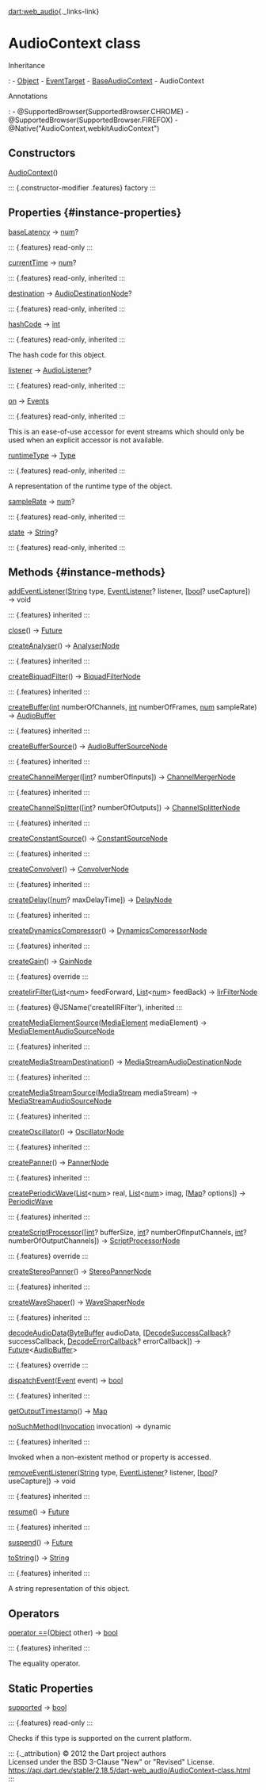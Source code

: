 [dart:web\_audio](../dart-web_audio/dart-web_audio-library){._links-link}

AudioContext class
==================

Inheritance

:   -   [Object](../dart-core/object-class)
    -   [EventTarget](../dart-html/eventtarget-class)
    -   [BaseAudioContext](baseaudiocontext-class)
    -   AudioContext

Annotations

:   -   \@SupportedBrowser(SupportedBrowser.CHROME)
    -   \@SupportedBrowser(SupportedBrowser.FIREFOX)
    -   \@Native(\"AudioContext,webkitAudioContext\")

Constructors
------------

[AudioContext](audiocontext/audiocontext)()

::: {.constructor-modifier .features}
factory
:::

Properties {#instance-properties}
----------

[baseLatency](audiocontext/baselatency) → [num](../dart-core/num-class)?

::: {.features}
read-only
:::

[currentTime](baseaudiocontext/currenttime) →
[num](../dart-core/num-class)?

::: {.features}
read-only, inherited
:::

[destination](baseaudiocontext/destination) →
[AudioDestinationNode](audiodestinationnode-class)?

::: {.features}
read-only, inherited
:::

[hashCode](../dart-core/object/hashcode) → [int](../dart-core/int-class)

::: {.features}
read-only, inherited
:::

The hash code for this object.

[listener](baseaudiocontext/listener) →
[AudioListener](audiolistener-class)?

::: {.features}
read-only, inherited
:::

[on](../dart-html/eventtarget/on) → [Events](../dart-html/events-class)

::: {.features}
read-only, inherited
:::

This is an ease-of-use accessor for event streams which should only be
used when an explicit accessor is not available.

[runtimeType](../dart-core/object/runtimetype) →
[Type](../dart-core/type-class)

::: {.features}
read-only, inherited
:::

A representation of the runtime type of the object.

[sampleRate](baseaudiocontext/samplerate) →
[num](../dart-core/num-class)?

::: {.features}
read-only, inherited
:::

[state](baseaudiocontext/state) → [String](../dart-core/string-class)?

::: {.features}
read-only, inherited
:::

Methods {#instance-methods}
-------

[addEventListener](../dart-html/eventtarget/addeventlistener)([String](../dart-core/string-class)
type, [EventListener](../dart-html/eventlistener)? listener,
\[[bool](../dart-core/bool-class)? useCapture\]) → void

::: {.features}
inherited
:::

[close](audiocontext/close)() → [Future](../dart-async/future-class)

[createAnalyser](baseaudiocontext/createanalyser)() →
[AnalyserNode](analysernode-class)

::: {.features}
inherited
:::

[createBiquadFilter](baseaudiocontext/createbiquadfilter)() →
[BiquadFilterNode](biquadfilternode-class)

::: {.features}
inherited
:::

[createBuffer](baseaudiocontext/createbuffer)([int](../dart-core/int-class)
numberOfChannels, [int](../dart-core/int-class) numberOfFrames,
[num](../dart-core/num-class) sampleRate) →
[AudioBuffer](audiobuffer-class)

::: {.features}
inherited
:::

[createBufferSource](baseaudiocontext/createbuffersource)() →
[AudioBufferSourceNode](audiobuffersourcenode-class)

::: {.features}
inherited
:::

[createChannelMerger](baseaudiocontext/createchannelmerger)(\[[int](../dart-core/int-class)?
numberOfInputs\]) → [ChannelMergerNode](channelmergernode-class)

::: {.features}
inherited
:::

[createChannelSplitter](baseaudiocontext/createchannelsplitter)(\[[int](../dart-core/int-class)?
numberOfOutputs\]) → [ChannelSplitterNode](channelsplitternode-class)

::: {.features}
inherited
:::

[createConstantSource](baseaudiocontext/createconstantsource)() →
[ConstantSourceNode](constantsourcenode-class)

::: {.features}
inherited
:::

[createConvolver](baseaudiocontext/createconvolver)() →
[ConvolverNode](convolvernode-class)

::: {.features}
inherited
:::

[createDelay](baseaudiocontext/createdelay)(\[[num](../dart-core/num-class)?
maxDelayTime\]) → [DelayNode](delaynode-class)

::: {.features}
inherited
:::

[createDynamicsCompressor](baseaudiocontext/createdynamicscompressor)()
→ [DynamicsCompressorNode](dynamicscompressornode-class)

::: {.features}
inherited
:::

[createGain](audiocontext/creategain)() → [GainNode](gainnode-class)

::: {.features}
override
:::

[createIirFilter](baseaudiocontext/createiirfilter)([List](../dart-core/list-class)\<[num](../dart-core/num-class)\>
feedForward,
[List](../dart-core/list-class)\<[num](../dart-core/num-class)\>
feedBack) → [IirFilterNode](iirfilternode-class)

::: {.features}
\@JSName(\'createIIRFilter\'), inherited
:::

[createMediaElementSource](baseaudiocontext/createmediaelementsource)([MediaElement](../dart-html/mediaelement-class)
mediaElement) →
[MediaElementAudioSourceNode](mediaelementaudiosourcenode-class)

::: {.features}
inherited
:::

[createMediaStreamDestination](baseaudiocontext/createmediastreamdestination)()
→
[MediaStreamAudioDestinationNode](mediastreamaudiodestinationnode-class)

::: {.features}
inherited
:::

[createMediaStreamSource](baseaudiocontext/createmediastreamsource)([MediaStream](../dart-html/mediastream-class)
mediaStream) →
[MediaStreamAudioSourceNode](mediastreamaudiosourcenode-class)

::: {.features}
inherited
:::

[createOscillator](baseaudiocontext/createoscillator)() →
[OscillatorNode](oscillatornode-class)

::: {.features}
inherited
:::

[createPanner](baseaudiocontext/createpanner)() →
[PannerNode](pannernode-class)

::: {.features}
inherited
:::

[createPeriodicWave](baseaudiocontext/createperiodicwave)([List](../dart-core/list-class)\<[num](../dart-core/num-class)\>
real, [List](../dart-core/list-class)\<[num](../dart-core/num-class)\>
imag, \[[Map](../dart-core/map-class)? options\]) →
[PeriodicWave](periodicwave-class)

::: {.features}
inherited
:::

[createScriptProcessor](audiocontext/createscriptprocessor)(\[[int](../dart-core/int-class)?
bufferSize, [int](../dart-core/int-class)? numberOfInputChannels,
[int](../dart-core/int-class)? numberOfOutputChannels\]) →
[ScriptProcessorNode](scriptprocessornode-class)

::: {.features}
override
:::

[createStereoPanner](baseaudiocontext/createstereopanner)() →
[StereoPannerNode](stereopannernode-class)

::: {.features}
inherited
:::

[createWaveShaper](baseaudiocontext/createwaveshaper)() →
[WaveShaperNode](waveshapernode-class)

::: {.features}
inherited
:::

[decodeAudioData](audiocontext/decodeaudiodata)([ByteBuffer](../dart-typed_data/bytebuffer-class)
audioData,
\[[DecodeSuccessCallback](../dart-html/decodesuccesscallback)?
successCallback,
[DecodeErrorCallback](../dart-html/decodeerrorcallback)?
errorCallback\]) →
[Future](../dart-async/future-class)\<[AudioBuffer](audiobuffer-class)\>

::: {.features}
override
:::

[dispatchEvent](../dart-html/eventtarget/dispatchevent)([Event](../dart-html/event-class)
event) → [bool](../dart-core/bool-class)

::: {.features}
inherited
:::

[getOutputTimestamp](audiocontext/getoutputtimestamp)() →
[Map](../dart-core/map-class)

[noSuchMethod](../dart-core/object/nosuchmethod)([Invocation](../dart-core/invocation-class)
invocation) → dynamic

::: {.features}
inherited
:::

Invoked when a non-existent method or property is accessed.

[removeEventListener](../dart-html/eventtarget/removeeventlistener)([String](../dart-core/string-class)
type, [EventListener](../dart-html/eventlistener)? listener,
\[[bool](../dart-core/bool-class)? useCapture\]) → void

::: {.features}
inherited
:::

[resume](baseaudiocontext/resume)() →
[Future](../dart-async/future-class)

::: {.features}
inherited
:::

[suspend](audiocontext/suspend)() → [Future](../dart-async/future-class)

[toString](../dart-core/object/tostring)() →
[String](../dart-core/string-class)

::: {.features}
inherited
:::

A string representation of this object.

Operators
---------

[operator
==](../dart-core/object/operator_equals)([Object](../dart-core/object-class)
other) → [bool](../dart-core/bool-class)

::: {.features}
inherited
:::

The equality operator.

Static Properties
-----------------

[supported](audiocontext/supported) → [bool](../dart-core/bool-class)

::: {.features}
read-only
:::

Checks if this type is supported on the current platform.

::: {._attribution}
© 2012 the Dart project authors\
Licensed under the BSD 3-Clause \"New\" or \"Revised\" License.\
<https://api.dart.dev/stable/2.18.5/dart-web_audio/AudioContext-class.html>
:::
